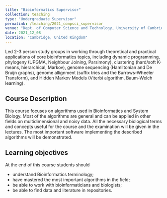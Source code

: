 ```yaml
---
title: "Bioinformatics Supervisor"
collection: teaching
type: "Undergraduate Supervisor"
permalink: /teaching/2021_compsci_supervisor
venue: "Dept. of Computer Science and Technology, University of Cambridge"
date: 2021_12_08
location: "Cambridge, United Kingdom"
---
```


Led 2-3 person study groups in working through theoretical and practical applications of core bioinformatics topics,
including dynamic programming,
phylogeny (UPGMA, Neighbour Joining, Parsimony),
clustering (hard/soft K-means, hierarchical, Markov),
genome sequencing (Hamiltonian and De Bruijn graphs),
genome allignment (suffix tries and the Burrows-Wheeler Transform),
and Hidden Markov Models (Viterbi algorithm, Baum-Welch learning).

## Course Description

This course focuses on algorithms used in Bioinformatics and System Biology. Most of the algorithms are general and can be applied in other fields on multidimensional and noisy data. All the necessary biological terms and concepts useful for the course and the examination will be given in the lectures. The most important software implementing the described algorithms will be demonstrated.

## Learning objectives

At the end of this course students should

* understand Bioinformatics terminology;
* have mastered the most important algorithms in the field;
* be able to work with bioinformaticians and biologists;
* be able to find data and literature in repositories.
